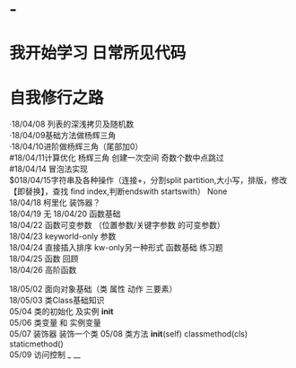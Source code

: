 # -
我开始学习 日常所见代码
====
自我修行之路  
=======
·18/04/08 列表的深浅拷贝及随机数   
·18/04/09基础方法做杨辉三角  
·18/04/10进阶做杨辉三角（尾部加0）   
#18/04/11计算优化 杨辉三角 创建一次空间 奇数个数中点跳过  
#18/04/14 冒泡法实现  
$018/04/15字符串及各种操作（连接+，分割split partition,大小写，排版，修改【即替换】，查找 find index,判断endswith startswith）
None  
18/04/18 柯里化 装饰器？    
18/04/19 无
18/04/20 函数基础     
18/04/22 函数可变参数 （位置参数/关键字参数 的可变参数）     
18/04/23 keyworld-only 参数     
18/04/24 直接插入排序 kw-only另一种形式 函数基础 练习题  
18/04/25 函数 回顾    
18/04/26 高阶函数   

18/05/02 面向对象基础（类 属性 动作 三要素）    
18/05/03 类Class基础知识   
05/04 类的初始化 及实例 __init__    
05/06 类变量 和 实例变量   
05/07 装饰器 装饰一个类
05/08 类方法 __init__(self) classmethod(cls) staticmethod()    
05/09 访问控制 _ __
